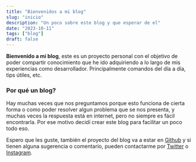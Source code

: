 ```yaml
---
title: "Bienvenidos a mi blog"
slug: "inicio"
description: "Un poco sobre este blog y que esperar de el"
date: "2023-10-11"
tags: ["blog"]
draft: false
---
```


**Bienvenido a mi blog**, este es un proyecto personal con el objetivo de poder compartir conocimiento que he ido adquiriendo a lo largo de mis experiencias como desarrollador. Principalmente comandos del día a día, tips útiles, etc.

### Por qué un blog?
Hay muchas veces que nos preguntamos porque esto funciona de cierta forma o como poder resolver algun problema que se nos presenta, y muchas veces la respuesta está en internet, pero no siempre es fácil encontrarla. Por ese motivo decidí crear este blog para facilitar un poco todo eso.

Espero que les guste, también el proyecto del blog va a estar en <a href="https://github.com/chelo91" target="_blank">Github</a> y si tienen alguna sugerencia o comentario, pueden contactarme por <a href="https://twitter.com/soyxhelo" target="_blank">Twitter</a> o <a href="https://instagram.com/soych3lo" target="_blank">Instagram</a>.